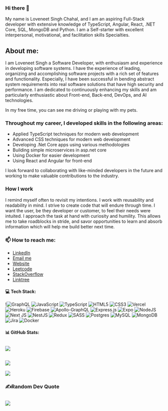 ### Hi there 👋 

My name is Loveneet Singh Chahal, and I am an aspiring Full-Stack developer with extensive knowledge of TypeScript, Angular, React, .NET Core, SQL, MongoDB and Python. I am a Self-starter with excellent interpersonal, motivational, and facilitation skills Specialties.
 
## About me:

I am Loveneet Singh a Software Developer, with enthusiasm and experience in developing software systems. I have the experience of leading, organizing and accomplishing software projects with a rich set of features and functionality. Especially, I have been successful in bending abstract system requirements into real software solutions that have high security and performance. I am dedicated to continuously enhancing my skills and am particularly enthusiastic about Front-end, Back-end, DevOps, and AI technologies.

In my free time, you can see me driving or playing with my pets.

### Throughout my career, I developed skills in the following areas:

 - Applied TypeScript techniques for modern web development
 - Advanced CSS techniques for modern web development
 - Developing .Net Core apps using various methodologies
 - Building simple microservices in asp.net core
 - Using Docker for easier development
 - Using React and Angular for front-end

I look forward to collaborating with like-minded developers in the future and working to make valuable contributions to the industry.

### How I work 
I remind myself often to revisit my intentions. I work with reusability and readability in mind. I strive to create code that will endure through time. I want the user, be they developer or customer, to feel their needs were intuited. I approach the task at hand with curiosity and humility. This allows me to take roadblocks in stride, and savor opportunities to learn and absorb information which will help me build better next time.

 ### 📫 How to reach me: 
- [LinkedIn](https://www.linkedin.com/in/lovechahal/)
- [Email me](mailto:chahal.loveneet@gmail.com)
- [Website](https://loveneetchahal.github.io)
- [Leetcode](https://leetcode.com/loveneetchahal/)
- [StackOverflow](https://stackoverflow.com/users/6612849/loveneet-singh)
- [Linktree](https://linktr.ee/loveneetchahal)

#### 💻 Tech Stack:
!![GraphQL](https://img.shields.io/badge/-GraphQL-E10098?style=for-the-badge&logo=graphql&logoColor=white) ![JavaScript](https://img.shields.io/badge/javascript-%23323330.svg?style=for-the-badge&logo=javascript&logoColor=%23F7DF1E) ![TypeScript](https://img.shields.io/badge/typescript-%23007ACC.svg?style=for-the-badge&logo=typescript&logoColor=white) ![HTML5](https://img.shields.io/badge/html5-%23E34F26.svg?style=for-the-badge&logo=html5&logoColor=white) ![CSS3](https://img.shields.io/badge/css3-%231572B6.svg?style=for-the-badge&logo=css3&logoColor=white) ![Vercel](https://img.shields.io/badge/vercel-%23000000.svg?style=for-the-badge&logo=vercel&logoColor=white) ![Heroku](https://img.shields.io/badge/heroku-%23430098.svg?style=for-the-badge&logo=heroku&logoColor=white) ![Firebase](https://img.shields.io/badge/firebase-%23039BE5.svg?style=for-the-badge&logo=firebase) ![Apollo-GraphQL](https://img.shields.io/badge/-ApolloGraphQL-311C87?style=for-the-badge&logo=apollo-graphql) ![Express.js](https://img.shields.io/badge/express.js-%23404d59.svg?style=for-the-badge&logo=express&logoColor=%2361DAFB) ![Expo](https://img.shields.io/badge/expo-1C1E24?style=for-the-badge&logo=expo&logoColor=#D04A37) ![NodeJS](https://img.shields.io/badge/node.js-6DA55F?style=for-the-badge&logo=node.js&logoColor=white) ![Next JS](https://img.shields.io/badge/Next-black?style=for-the-badge&logo=next.js&logoColor=white) ![NestJS](https://img.shields.io/badge/nestjs-%23E0234E.svg?style=for-the-badge&logo=nestjs&logoColor=white) ![Redux](https://img.shields.io/badge/redux-%23593d88.svg?style=for-the-badge&logo=redux&logoColor=white) ![SASS](https://img.shields.io/badge/SASS-hotpink.svg?style=for-the-badge&logo=SASS&logoColor=white) ![Postgres](https://img.shields.io/badge/postgres-%23316192.svg?style=for-the-badge&logo=postgresql&logoColor=white) ![MySQL](https://img.shields.io/badge/mysql-%2300f.svg?style=for-the-badge&logo=mysql&logoColor=white) ![MongoDB](https://img.shields.io/badge/MongoDB-%234ea94b.svg?style=for-the-badge&logo=mongodb&logoColor=white) ![Jira](https://img.shields.io/badge/jira-%230A0FFF.svg?style=for-the-badge&logo=jira&logoColor=white) ![Docker](https://img.shields.io/badge/docker-%230db7ed.svg?style=for-the-badge&logo=docker&logoColor=white)
#### 📊 GitHub Stats:
![](https://github-readme-stats.vercel.app/api/top-langs/?username=loveneetchahal&theme=dark&hide_border=false&include_all_commits=true&count_private=true&layout=compact)
---
![](https://github-readme-stats.vercel.app/api?username=loveneetchahal&show_icons=true&theme=radical)
---
[![](https://visitcount.itsvg.in/api?id=loveneetchahal&icon=0&color=0)](https://visitcount.itsvg.in)
### ✍️Random Dev Quote
![](https://quotes-github-readme.vercel.app/api?type=horizontal&theme=vue)
----
